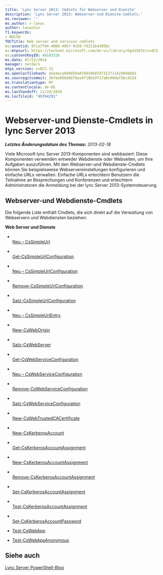 ```yaml
---
title: 'Lync Server 2013: Cmdlets für Webserver und Dienste'
description: 'Lync Server 2013: Webserver-und Dienste-Cmdlets.'
ms.reviewer: ''
ms.author: v-lanac
author: lanachin
f1.keywords:
- NOCSH
TOCTitle: Web server and services cmdlets
ms:assetid: 07ce7fd4-4068-4957-9cb9-fd121b43858c
ms:mtpsurl: https://technet.microsoft.com/en-us/library/Gg415631(v=OCS.15)
ms:contentKeyID: 48183326
ms.date: 07/23/2014
manager: serdars
mtps_version: v=OCS.15
ms.openlocfilehash: a5a4aca9d9859a070459b07d731271142d04b603
ms.sourcegitcommit: 36fee89bb887bea4f18b19f17a8c69daf5bc423d
ms.translationtype: MT
ms.contentlocale: de-DE
ms.lasthandoff: 11/24/2020
ms.locfileid: "49394291"
---
```

# <a name="web-server-and-services-cmdlets-in-lync-server-2013"></a>Webserver-und Dienste-Cmdlets in lync Server 2013

<div data-xmlns="http://www.w3.org/1999/xhtml">

<div class="topic" data-xmlns="http://www.w3.org/1999/xhtml" data-msxsl="urn:schemas-microsoft-com:xslt" data-cs="https://msdn.microsoft.com/">

<div data-asp="https://msdn2.microsoft.com/asp">



</div>

<div id="mainSection">

<div id="mainBody">

<span> </span>

_**Letztes Änderungsdatum des Themas:** 2013-02-18_

Viele Microsoft lync Server 2013-Komponenten sind webbasiert: Diese Komponenten verwenden entweder Webdienste oder Webseiten, um Ihre Aufgaben auszuführen. Mit den Webserver-und Webdienste-Cmdlets können Sie beispielsweise Webservereinstellungen konfigurieren und einfache URLs verwalten. Einfache URLs erleichtern Benutzern die Teilnahme an Besprechungen und Konferenzen und erleichtern Administratoren die Anmeldung bei der lync Server 2013-Systemsteuerung.

<div>

## <a name="web-server-and-web-services-cmdlets"></a>Webserver-und Webdienste-Cmdlets

Die folgende Liste enthält Cmdlets, die sich direkt auf die Verwaltung von Webservern und Webdiensten beziehen:

**Web Server und Dienste**

  - <span></span>  
    [Neu – CsSimpleUrl](https://technet.microsoft.com/library/Gg398180(v=OCS.15))

<!-- end list -->

  - <span></span>  
    [Get-CsSimpleUrlConfiguration](https://technet.microsoft.com/library/Gg398392(v=OCS.15))

  - <span></span>  
    [Neu – CsSimpleUrlConfiguration](https://technet.microsoft.com/library/Gg425813(v=OCS.15))

  - <span></span>  
    [Remove-CsSimpleUrlConfiguration](https://technet.microsoft.com/library/Gg398515(v=OCS.15))

  - <span></span>  
    [Satz-CsSimpleUrlConfiguration](https://technet.microsoft.com/library/Gg412991(v=OCS.15))

<!-- end list -->

  - <span></span>  
    [Neu – CsSimpleUrlEntry](https://technet.microsoft.com/library/Gg425902(v=OCS.15))

<!-- end list -->

  - <span></span>  
    [New-CsWebOrigin](https://technet.microsoft.com/library/JJ950236(v=OCS.15))

<!-- end list -->

  - <span></span>  
    [Satz-CsWebServer](https://technet.microsoft.com/library/Gg398759(v=OCS.15))

<!-- end list -->

  - <span></span>  
    [Get-CsWebServiceConfiguration](https://technet.microsoft.com/library/Gg425751(v=OCS.15))

  - <span></span>  
    [Neu – CsWebServiceConfiguration](https://technet.microsoft.com/library/Gg398440(v=OCS.15))

  - <span></span>  
    [Remove-CsWebServiceConfiguration](https://technet.microsoft.com/library/Gg398266(v=OCS.15))

  - <span></span>  
    [Satz-CsWebServiceConfiguration](https://technet.microsoft.com/library/Gg398396(v=OCS.15))

<!-- end list -->

  - <span></span>  
    [New-CsWebTrustedCACertificate](https://technet.microsoft.com/library/Gg412746(v=OCS.15))

<!-- end list -->

  - <span></span>  
    [New-CsKerberosAccount](https://technet.microsoft.com/library/Gg398485(v=OCS.15))

<!-- end list -->

  - <span></span>  
    [Get-CsKerberosAccountAssignment](https://technet.microsoft.com/library/Gg398526(v=OCS.15))

  - <span></span>  
    [New-CsKerberosAccountAssignment](https://technet.microsoft.com/library/Gg398074(v=OCS.15))

  - <span></span>  
    [Remove-CsKerberosAccountAssignment](https://technet.microsoft.com/library/Gg413052(v=OCS.15))

  - <span></span>  
    [Set-CsKerberosAccountAssignment](https://technet.microsoft.com/library/Gg398232(v=OCS.15))

  - <span></span>  
    [Test-CsKerberosAccountAssignment](https://technet.microsoft.com/library/Gg425938(v=OCS.15))

<!-- end list -->

  - <span></span>  
    [Set-CsKerberosAccountPassword](https://technet.microsoft.com/library/Gg398659(v=OCS.15))

<!-- end list -->

  - [Test-CsWebApp](https://technet.microsoft.com/library/Hh689989(v=OCS.15))

  - [Test-CsWebAppAnonymous](https://technet.microsoft.com/library/Hh690041(v=OCS.15))

</div>

<div>

## <a name="see-also"></a>Siehe auch


[Lync Server PowerShell-Blog](https://go.microsoft.com/fwlink/p/?linkid=203150)  
  

</div>

</div>

<span> </span>

</div>

</div>

</div>

